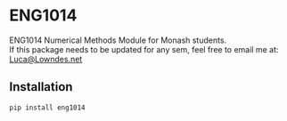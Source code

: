 # ENG1014

ENG1014 Numerical Methods Module for Monash students.  
If this package needs to be updated for any sem, feel free to email me at: Luca@Lowndes.net

## Installation
```bash
pip install eng1014
```

